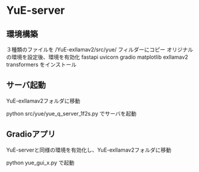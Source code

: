 # YuE-server

## 環境構築
３種類のファイルを
/YuE-exllamav2/src/yue/
フィルダーにコピー
オリジナルの環境を設定後、環境を有効化
fastapi
uvicorn
gradio
matplotlib
exllamav2
transformers
をインストール

## サーバ起動
YuE-exllamav2フォルダに移動

python src/yue/yue_q_server_1f2s.py
でサーバを起動

## Gradioアプリ
YuE-serverと同様の環境を有効化し、YuE-exllamav2フォルダに移動

python yue_gui_x.py
で起動
